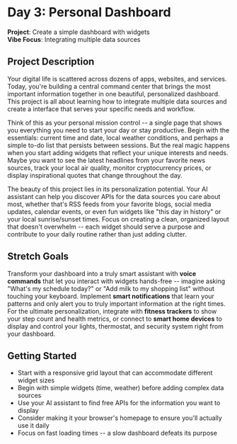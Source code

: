# Day 3: Personal Dashboard

**Project**: Create a simple dashboard with widgets  
**Vibe Focus**: Integrating multiple data sources

## Project Description

Your digital life is scattered across dozens of apps, websites, and services. Today, you're building a central command center that brings the most important information together in one beautiful, personalized dashboard. This project is all about learning how to integrate multiple data sources and create a interface that serves your specific needs and workflow.

Think of this as your personal mission control -- a single page that shows you everything you need to start your day or stay productive. Begin with the essentials: current time and date, local weather conditions, and perhaps a simple to-do list that persists between sessions. But the real magic happens when you start adding widgets that reflect your unique interests and needs. Maybe you want to see the latest headlines from your favorite news sources, track your local air quality, monitor cryptocurrency prices, or display inspirational quotes that change throughout the day.

The beauty of this project lies in its personalization potential. Your AI assistant can help you discover APIs for the data sources you care about most, whether that's RSS feeds from your favorite blogs, social media updates, calendar events, or even fun widgets like "this day in history" or your local sunrise/sunset times. Focus on creating a clean, organized layout that doesn't overwhelm -- each widget should serve a purpose and contribute to your daily routine rather than just adding clutter.

## Stretch Goals

Transform your dashboard into a truly smart assistant with **voice commands** that let you interact with widgets hands-free -- imagine asking "What's my schedule today?" or "Add milk to my shopping list" without touching your keyboard. Implement **smart notifications** that learn your patterns and only alert you to truly important information at the right times. For the ultimate personalization, integrate with **fitness trackers** to show your step count and health metrics, or connect to **smart home devices** to display and control your lights, thermostat, and security system right from your dashboard.

## Getting Started

- Start with a responsive grid layout that can accommodate different widget sizes
- Begin with simple widgets (time, weather) before adding complex data sources
- Use your AI assistant to find free APIs for the information you want to display
- Consider making it your browser's homepage to ensure you'll actually use it daily
- Focus on fast loading times -- a slow dashboard defeats its purpose

